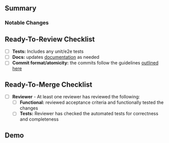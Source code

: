 ## Summary

<!-- Be sure to add the JIRA ticket number to the title of your Pull Request -->

### Notable Changes

<!--
Be sure to include any changes that might require additional context or backstory to aid with reviewing. Always have in mind that we review PR's months or years later, so the more detailed the better.
Include any information on how best to test the changes, but do not be overly prescriptive on how to test to minimize [anchoring bias](https://en.wikipedia.org/wiki/Anchoring_(cognitive_bias)).
-->

## Ready-To-Review Checklist

<!--
Is this PR ready to be reviewed?
- No: no worries, you can create it as a "draft" PR to let reviewers know and prevent accidental merges
- Yes: great! be sure to have all these checked before asking for review
-->

- [ ] **Tests:** Includes any unit/e2e tests
- [ ] **Docs:** updates [documentation](https://github.com/Kong/khcp/tree/master/packages/docs) as needed
- [ ] **Commit format/atomicity:** the commits follow the guidelines [outlined here](https://github.com/Kong/kong-ee/blob/next/2.1.x.x/CONTRIBUTING.md#commit-atomicity)

## Ready-To-Merge Checklist

<!--
Is this PR ready to be merged?
- No: Once the PR is ready, ask your colleagues to review your work
- Yes: great! be sure to have all these checked before merging
-->

- [ ] **Reviewer** - At least one reviewer has reviewed the following:
  - [ ] **Functional:** reviewed acceptance criteria and functionally tested the changes
  - [ ] **Tests:** Reviewer has checked the automated tests for correctness and completeness

## Demo

<!--
** Remove if not needed **
This section can be helpful for adding screenshots or gifs of new UI or cli output.
-->
